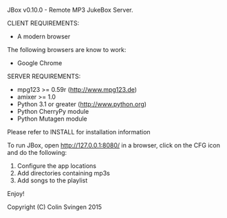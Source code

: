 JBox v0.10.0 - Remote MP3 JukeBox Server.

CLIENT REQUIREMENTS:

- A modern browser 

The following browsers are know to work:

- Google Chrome

SERVER REQUIREMENTS:

- mpg123 >= 0.59r (http://www.mpg123.de)
- amixer >= 1.0
- Python 3.1 or greater (http://www.python.org)
- Python CherryPy module
- Python Mutagen module

Please refer to INSTALL for installation information

To run JBox, open http://127.0.0.1:8080/ in a browser, click on the CFG icon and do the following:

1. Configure the app locations
2. Add directories containing mp3s
3. Add songs to the playlist

Enjoy!

Copyright (C) Colin Svingen 2015

